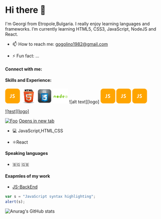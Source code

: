 # Hi there 👋 

I'm Georgi from Etropole,Bulgaria. I really enjoy learning languages and frameworks.
I’m currently learning HTML5, CSS3, JavaScript, NodeJS and React.


- 📫 How to reach me: gogolino1982@gmail.com

- ⚡ Fun fact: ...
#### Connect with me:

####  Skills and Experience:
[![JavaScript][JS]][1] [![HTML][HTML5]][2] [![css3][CSS3]][3] [![node.js][NodeJS]][4] ![alt text][logo] ![alt text][JS] ![alt text][JS] ![alt text][JS]

[![test][logo]](http://www.google.bg)

[JS]: https://github.com/baiGeorgi1/baiGeorgi1/blob/main/icons/JS_48x48.png "JavaScript"
[HTML5]: https://github.com/baiGeorgi1/baiGeorgi1/blob/main/icons/HTML5.png "HTML5"
[CSS3]: https://github.com/baiGeorgi1/baiGeorgi1/blob/main/icons/css-3.png "CSS3"
[NodeJS]: https://github.com/baiGeorgi1/baiGeorgi1/blob/main/icons/nodeJS.png "NodeJS"
[postman]: https://github.com/baiGeorgi1/baiGeorgi1/blob/main/icons/postman.png
[HTML5]: https://github.com/baiGeorgi1/baiGeorgi1/blob/main/icons/HTML5.png "HTML5"
[1]: https://external.ink?to=/w3schools.com/js/
[2]: https://external.ink?to=/w3schools.com/html/
[3]: https://external.ink?to=/w3schools.com/css/
[4]: https://external.ink?to=/w3schools.com/nodejs/
[4]: https://external.ink?to=/
[4]: https://external.ink?to=/
[4]: https://external.ink?to=/
[4]: https://external.ink?to=/
[4]: https://external.ink?to=/
[![Foo](http://www.google.com.au/images/nav_logo7.png)](http://google.com.au/)
[Opens in new tab](https://external.ink?to=/placeholder.com)
- 💻 JavaScript,HTML,CSS

- ⚛️React
#### Speaking languages
- 🇧🇬 🇬🇧

#### Exapmles of my work
- [JS-BackEnd](https://github.com/baiGeorgi1/JS-BackEnd-Exam)

```javascript
var s = "JavaScript syntax highlighting";
alert(s);
```
 


![Anurag's GitHub stats](https://github-readme-stats.vercel.app/api?username=baiGeorgi1&theme=prussian)
